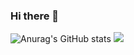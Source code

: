 ### Hi there 👋
![Anurag's GitHub stats](https://github-readme-stats.vercel.app/api?username=guiral97&theme=react&show_icons=true)
<img src="https://cdn.jsdelivr.net/gh/devicons/devicon/icons/linkedin/linkedin-original.svg" />
<!--
**Guiral97/Guiral97** is a ✨ _special_ ✨ repository because its `README.md` (this file) appears on your GitHub profile.

Here are some ideas to get you started:

- 🔭 I’m currently working on ...
- 🌱 I’m currently learning ...
- 👯 I’m looking to collaborate on ...
- 🤔 I’m looking for help with ...
- 💬 Ask me about ...
- 📫 How to reach me: ...
- 😄 Pronouns: ...
- ⚡ Fun fact: ...
-->
